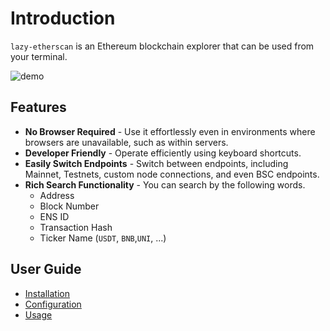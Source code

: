 # Introduction

`lazy-etherscan` is an Ethereum blockchain explorer that can be used from your terminal.

![demo](../resources/screenshots/demo.gif)

## Features
- **No Browser Required** - Use it effortlessly even in environments where browsers are unavailable, such as within servers.
- **Developer Friendly** - Operate efficiently using keyboard shortcuts.
- **Easily Switch Endpoints** - Switch between endpoints, including Mainnet, Testnets, custom node connections, and even BSC endpoints.
- **Rich Search Functionality** - You can search by the following words.
    - Address
    - Block Number
    - ENS ID
    - Transaction Hash
    - Ticker Name (`USDT`, `BNB`,`UNI`, ...)

## User Guide

- [Installation](guide/installation.md)
- [Configuration](guide/configuration.md)
- [Usage](guide/usage.md)
